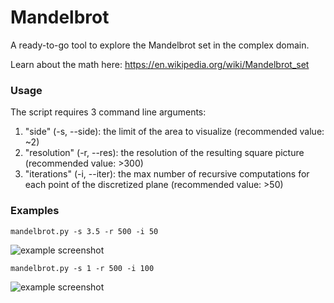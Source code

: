 # Mandelbrot

A ready-to-go tool to explore the Mandelbrot set in the complex domain. 

Learn about the math here: https://en.wikipedia.org/wiki/Mandelbrot_set

### Usage
The script requires 3 command line arguments:
1. "side" (-s, --side): the limit of the area to visualize (recommended value: ~2)
2. "resolution" (-r, --res): the resolution of the resulting square picture (recommended value: >300)
3. "iterations" (-i, --iter): the max number of recursive computations for each point of the discretized plane (recommended value: >50)

### Examples

```
mandelbrot.py -s 3.5 -r 500 -i 50
```
![example screenshot](https://i.imgur.com/1GbS5BB.png)


```
mandelbrot.py -s 1 -r 500 -i 100
```
![example screenshot](https://i.imgur.com/TPxfUpS.png)
